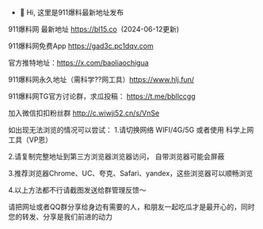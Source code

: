 - 👋 Hi, 这里是911爆料最新地址发布

911爆料网 最新地址 https://bl15.co  (2024-06-12更新)

911爆料网免费App https://gad3c.pc1dqv.com

官方推特地址：https://x.com/baoliaochigua

911爆料网永久地址（需科学??网工具）https://www.hlj.fun/

911爆料网TG官方讨论群，求瓜投稿： https://t.me/bbllccgg

加入微信扣扣粉丝群 http://c.wiwji52.cn/s/VnSe

如出现无法浏览的情况可以尝试：
1.请切换网络 WIFI/4G/5G 或者使用 科学上网工具（VP恩）

2.请复制完整地址到第三方浏览器浏览器访问， 自带浏览器可能会屏蔽

3.推荐浏览器Chrome、UC、夸克、Safari、yandex，这些浏览器可以顺畅浏览

4.以上方法都不行请截图发送给群管理反馈～

请把网址或者QQ群分享给身边有需要的人，和朋友一起吃瓜才是最开心的，同时您的转发、分享是我们前进的动力
